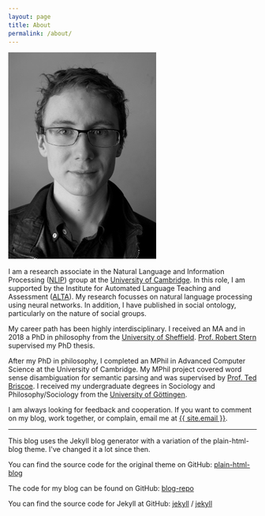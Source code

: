 ```yaml
---
layout: page
title: About
permalink: /about/
---
```


![Picture of David Strohmaier](/assets/images/small_me.jpg)

I am a research associate in the Natural Language and Information Processing ([NLIP](http://www.cl.cam.ac.uk/research/nl/)) group at the [University of Cambridge](https://cam.ac.uk). In this role, I am supported by the Institute for Automated Language Teaching and Assessment ([ALTA](http://alta.cambridgeenglish.org/)). My research focusses on natural language processing using neural networks. In addition, I have published in social ontology, particularly on the nature of social groups.

My career path has been highly interdisciplinary. I received an MA and in 2018 a PhD in philosophy from the [University of Sheffield](https://www.sheffield.ac.uk/). [Prof. Robert Stern](https://www.sheffield.ac.uk/philosophy/people/academic-staff/robert-stern) supervised my PhD thesis. 

After my PhD in philosophy, I completed an MPhil in Advanced Computer Science at the University of Cambridge. My MPhil project covered word sense disambiguation for semantic parsing and was supervised by [Prof. Ted Briscoe](https://www.cl.cam.ac.uk/~ejb1/). I received my undergraduate degrees in Sociology and Philosophy/Sociology from the [University of Göttingen](https://www.uni-goettingen.de/en/1.html).

I am always looking for feedback and cooperation. If you want to comment on my blog, work together, or complain, email me at [{{ site.email }}][email].

[email]: mailto:ds858@cam.ac.uk



---

This blog uses the Jekyll blog generator with a variation of the plain-html-blog theme. I've changed it a lot since then.

You can find the source code for the original theme on GitHub:
[plain-html-blog](https://github.com/sebbas/plain-html-blog)

The code for my blog can be found on GitHub:
[blog-repo](https://github.com/dstrohmaier/dstrohmaier.github.io)

You can find the source code for Jekyll at GitHub:
[jekyll][jekyll-organization] /
[jekyll](https://github.com/jekyll/jekyll)


[jekyll-organization]: https://github.com/jekyll
